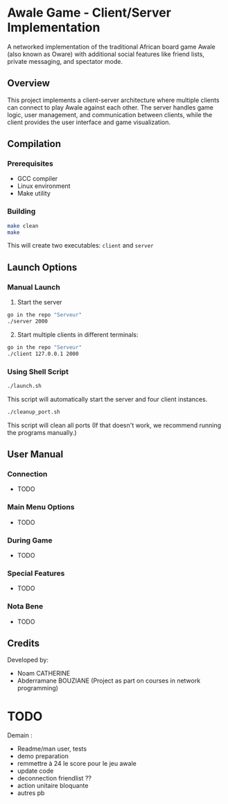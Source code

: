 # Awale Game - Client/Server Implementation

A networked implementation of the traditional African board game Awale (also known as Oware) with additional social features like friend lists, private messaging, and spectator mode.

## Overview

This project implements a client-server architecture where multiple clients can connect to play Awale against each other. The server handles game logic, user management, and communication between clients, while the client provides the user interface and game visualization.

## Compilation

### Prerequisites
- GCC compiler
- Linux environment
- Make utility

### Building
```bash
make clean
make
```

This will create two executables: `client` and `server`

## Launch Options

### Manual Launch
1. Start the server
```bash
go in the repo "Serveur"
./server 2000
```

2. Start multiple clients in different terminals:
```bash
go in the repo "Serveur"
./client 127.0.0.1 2000
```

### Using Shell Script
```bash
./launch.sh
```
This script will automatically start the server and four client instances.

```bash
./cleanup_port.sh
```
This script will clean all ports (If that doesn't work, we recommend running the programs manually.)

## User Manual

### Connection

- TODO

### Main Menu Options

- TODO

### During Game

- TODO

### Special Features

- TODO

### Nota Bene

- TODO

## Credits

Developed by:
- Noam CATHERINE
- Abderramane BOUZIANE
(Project as part on courses in network programming)

# TODO
Demain :
- Readme/man user, tests
- demo preparation
- remmettre à 24 le score pour le jeu awale
- update code
- deconnection friendlist ??
- action unitaire bloquante
- autres pb

